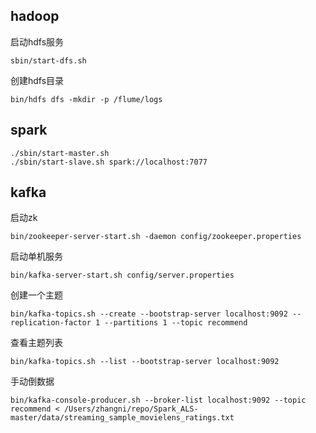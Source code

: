 ## hadoop

启动hdfs服务

    sbin/start-dfs.sh
    
创建hdfs目录

    bin/hdfs dfs -mkdir -p /flume/logs

## spark

    ./sbin/start-master.sh
    ./sbin/start-slave.sh spark://localhost:7077


## kafka

启动zk
    
    bin/zookeeper-server-start.sh -daemon config/zookeeper.properties

    
启动单机服务
    
    bin/kafka-server-start.sh config/server.properties
    
创建一个主题

    bin/kafka-topics.sh --create --bootstrap-server localhost:9092 --replication-factor 1 --partitions 1 --topic recommend
    
查看主题列表
    
    bin/kafka-topics.sh --list --bootstrap-server localhost:9092
    
手动倒数据
    
    bin/kafka-console-producer.sh --broker-list localhost:9092 --topic recommend < /Users/zhangni/repo/Spark_ALS-master/data/streaming_sample_movielens_ratings.txt
